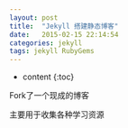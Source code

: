 ```yaml
---
layout: post
title:  "Jekyll 搭建静态博客"
date:   2015-02-15 22:14:54
categories: jekyll
tags: jekyll RubyGems
---
```


* content
{:toc}

Fork了一个现成的博客

主要用于收集各种学习资源
